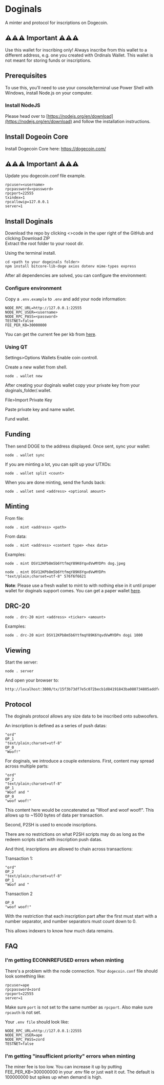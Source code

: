 # Doginals

A minter and protocol for inscriptions on Dogecoin. 

## ⚠️⚠️⚠️ Important ⚠️⚠️⚠️

Use this wallet for inscribing only! Always inscribe from this wallet to a different address, e.g. one you created with Ordinals Wallet. This wallet is not meant for storing funds or inscriptions.

## Prerequisites

To use this, you'll need to use your console/terminal use Power Shell with Windows, install Node.js on your computer.

### Install NodeJS

Please head over to [https://nodejs.org/en/download](https://nodejs.org/en/download) and follow the installation instructions.

## Install Dogeoin Core 

Install Dogecoin Core here:
https://dogecoin.com/

## ⚠️⚠️⚠️ Important ⚠️⚠️⚠️
Update you dogecoin.conf file example.

```
rpcuser=<username>
rpcpassword=<password>
rpcport=22555
txindex=1
rpcallowip=127.0.0.1
server=1
```
## Install Doginals

Download the repo by clicking <>code in the uper right of the GitHub and clicking Download ZIP                
Extract the root folder to your rooot dir.

Using the terminal install. 
```
cd <path to your dogeinals folder>
npm install bitcore-lib-doge axios dotenv mime-types express
``` 

After all dependencies are solved, you can configure the environment:

### Configure environment

Copy a `.env.example` to `.env` and add your node information:

```
NODE_RPC_URL=http://127.0.0.1:22555
NODE_RPC_USER=<username>
NODE_RPC_PASS=<password>
TESTNET=false
FEE_PER_KB=30000000
```

You can get the current fee per kb from [here](https://mempool.jhoenicke.de/#DOGE,8h,weight).

### Using QT
Settings>Options Wallets Enable coin controll.

Create a new wallet from shell.
```
node . wallet new
```
After creating your doginals wallet copy your private key from your doginals_folder/.wallet.

File>Import Private Key

Paste private key and name wallet.

Fund wallet.

## Funding

Then send DOGE to the address displayed. Once sent, sync your wallet:

```
node . wallet sync
```

If you are minting a lot, you can split up your UTXOs:

```
node . wallet split <count>
```

When you are done minting, send the funds back:

```
node . wallet send <address> <optional amount>
```

## Minting

From file:

```
node . mint <address> <path>
```

From data:

```
node . mint <address> <content type> <hex data>
```

Examples:

```
node . mint DSV12KPb8m5b6YtfmqY89K6YqvdVwMYDPn dog.jpeg
```

```
node . mint DSV12KPb8m5b6YtfmqY89K6YqvdVwMYDPn "text/plain;charset=utf-8" 576f6f6621 
```

**Note**: Please use a fresh wallet to mint to with nothing else in it until proper wallet for doginals support comes. You can get a paper wallet [here](https://www.fujicoin.org/wallet_generator?currency=Dogecoin).

## DRC-20

```
node . drc-20 mint <address> <ticker> <amount>
```

Examples: 

```
node . drc-20 mint DSV12KPb8m5b6YtfmqY89K6YqvdVwMYDPn dogi 1000
```

## Viewing

Start the server:

```
node . server
```

And open your browser to:

```
http://localhost:3000/tx/15f3b73df7e5c072becb1d84191843ba080734805addfccb650929719080f62e
```

## Protocol

The doginals protocol allows any size data to be inscribed onto subwoofers.

An inscription is defined as a series of push datas:

```
"ord"
OP_1
"text/plain;charset=utf-8"
OP_0
"Woof!"
```

For doginals, we introduce a couple extensions. First, content may spread across multiple parts:

```
"ord"
OP_2
"text/plain;charset=utf-8"
OP_1
"Woof and "
OP_0
"woof woof!"
```

This content here would be concatenated as "Woof and woof woof!". This allows up to ~1500 bytes of data per transaction.

Second, P2SH is used to encode inscriptions.

There are no restrictions on what P2SH scripts may do as long as the redeem scripts start with inscription push datas.

And third, inscriptions are allowed to chain across transactions:

Transaction 1:

```
"ord"
OP_2
"text/plain;charset=utf-8"
OP_1
"Woof and "
```

Transaction 2

```
OP_0
"woof woof!"
```

With the restriction that each inscription part after the first must start with a number separator, and number separators must count down to 0.

This allows indexers to know how much data remains.

## FAQ

### I'm getting ECONNREFUSED errors when minting

There's a problem with the node connection. Your `dogecoin.conf` file should look something like:

```
rpcuser=ape
rpcpassword=zord
rpcport=22555
server=1
```

Make sure `port` is not set to the same number as `rpcport`. Also make sure `rpcauth` is not set.

Your `.env file` should look like:

```
NODE_RPC_URL=http://127.0.0.1:22555
NODE_RPC_USER=ape
NODE_RPC_PASS=zord
TESTNET=false
```

### I'm getting "insufficient priority" errors when minting

The miner fee is too low. You can increase it up by putting FEE_PER_KB=300000000 in your .env file or just wait it out. The default is 100000000 but spikes up when demand is high.

